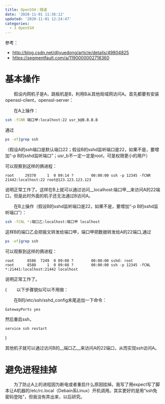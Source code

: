 ```yaml
---
title: OpenSSH：隧道
date: '2020-11-01 11:36:12'
updated: '2020-11-01 12:24:47'
categories:
  - 3 OpenSSH
---
```

参考：

- <http://blog.csdn.net/dliyuedong/article/details/49804825>
- <https://segmentfault.com/a/1190000002718360>

# 基本操作

　　假设内网机子是A，跳板机是B，利用B从其他局域网访问A。首先都要有安装openssl-client，openssl-server：

　　在A上操作：

```sh
ssh -fCNR 端口甲:localhost:22 usr_b@B.B.B.B
```
通过

```sh
ps -ef|grep ssh
```

（假设A的ssh端口是默认端口22；假设B的sshd监听端口是22，如果不是，要增加“-p B的sshd监听端口”；usr_b不一定一定是root，可是权限更小的用户）

可以观察到这样的俩进程：

```
root     29370     1  0 09:14 ?        00:00:00 ssh -p 12345 -fCNR 21442:localhost:22 root@123.123.123.123
```

说明正常工作了。这样在B上就可以通过访问__localhost:端口甲__来访问A的22端口，但是此时外面的机子还无法通过B访问A。

　　在B上操作（假设B的sshd监听端口是22，如果不是，要增加“-p B的sshd监听端口”）：

```sh
ssh -fCNL *:端口乙:localhost:端口甲 localhost
```

这样B的端口乙会把报文转发给端口甲，端口甲把数据转发给A的22端口,通过

```sh
ps -ef|grep ssh
```

可以观察到这样的俩进程：

```
root      8586  7249  0 09:08 ?        00:00:00 sshd: root
root      8588     1  0 09:08 ?        00:00:00 ssh -p 12345 -fCNL *:21441:localhost:21442 localhost
```

说明正常工作了。

(
　　以下步骤貌似可以不用做：

　　在B的/etc/ssh/sshd_config末尾追加一下命令：

```
GatewayPorts yes
```

然后重启ssh，

```sh
service ssh restart
```

)

其他机子就可以通过访问B的__端口乙__来访问A的22端口，从而实现ssh访问A。

# 避免进程挂掉

　　为了防止A上的进程因为断电或者重启什么原因挂掉。我写了用expect写了脚本让A机器的/etc/rc.local（Debain系Linux）开机调用。其实更好的是用“ssh免密码登陆”，但我没有弄出来，以后研究。
